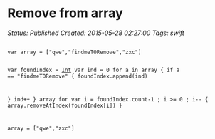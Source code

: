 # Remove from array

_Status: Published_
_Created: 2015-05-28 02:27:00_
_Tags: swift_

<code>
var array = ["qwe","findmeTORemove","zxc"]

var foundIndex = [Int]()
var ind = 0
for a in array
{
  if a == "findmeTORemove"
  {
    foundIndex.append(ind)
    
  }
  ind++
}
array
for var i = foundIndex.count-1 ; i >= 0 ; i--
{
  array.removeAtIndex(foundIndex[i])
}


array = ["qwe","zxc"]

</code>